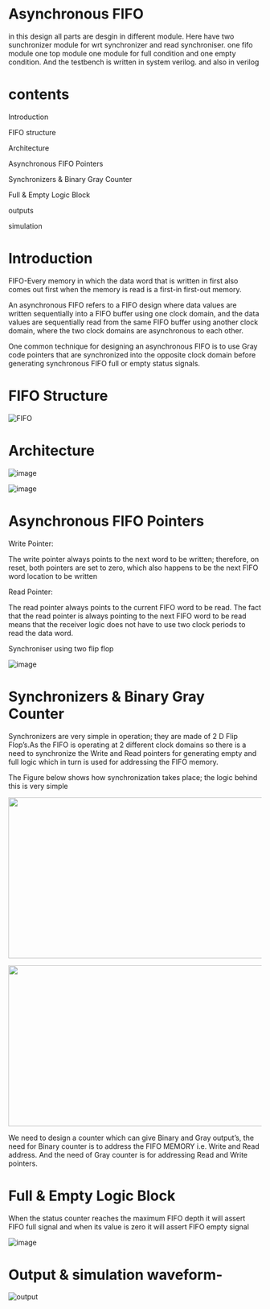 # Asynchronous FIFO
in this design all parts are desgin in different module. Here have two sunchronizer module for wrt synchronizer and read synchroniser. one fifo module one top module one module for full condition and one empty condition.
And the testbench is written in system verilog.
and also in verilog

# contents
Introduction 

FIFO structure

Architecture

Asynchronous FIFO Pointers

Synchronizers & Binary Gray Counter

Full & Empty Logic Block

outputs

simulation


# Introduction
FIFO-Every memory in which the data word that is written in first also comes out first when the memory is read is a first-in first-out memory.

An asynchronous FIFO refers to a FIFO design where data values are written sequentially into a FIFO buffer using one clock domain, and the data values are sequentially read from the same FIFO buffer using another clock domain, where the two clock domains are asynchronous to each other. 

One common technique for designing an asynchronous FIFO is to use Gray code pointers that are synchronized into the opposite clock domain before generating synchronous FIFO full or empty status signals.

  


# FIFO Structure

![FIFO](https://github.com/GayazPatan/Images/assets/156210984/35766ad7-9966-4cc5-bd0e-3d7a467258ca.png) 

# Architecture

![image](https://github.com/GayazPatan/Images/assets/156210984/bc07e6fd-00cd-4fe3-be89-13fadd46e929.png)


![image](https://github.com/GayazPatan/Images/assets/156210984/90204fdc-69bb-42fa-a60f-89287a05c52a.png)


# Asynchronous FIFO Pointers


Write Pointer:

The write pointer always points to the next word to be written; therefore, on reset, both pointers are set to zero, which also happens to be the next FIFO word location to be written

Read Pointer:

The read pointer always points to the current FIFO word to be read. The fact that the read pointer is always pointing to the next FIFO word to be read means that the receiver logic does not have to use two clock periods to read the data word.



Synchroniser using two flip flop


![image](https://github.com/GayazPatan/Images/assets/156210984/10ff28ce-12da-469b-9444-8c2b2b0d4baf.png)





# Synchronizers & Binary Gray Counter

Synchronizers are very simple in operation; they are made of 2 D Flip Flop’s.As the FIFO is operating at 2 different clock domains so there is a need to synchronize the Write and Read pointers for generating empty and full logic which in turn is used for addressing the FIFO memory.

The Figure below shows how synchronization takes place; the logic behind this is very simple

<p align ="center">
<img src="https://github.com/GayazPatan/Images/assets/156210984/aef2bd59-1959-46e1-90f6-ac334679d6c5.png" width="900" height="320" />

<p align ="center">
<img src="https://github.com/GayazPatan/Images/assets/156210984/e77604b5-5f80-4e1f-844e-64063126eeb8.png" width="720" height="320" />



We need to design a counter which can give Binary and Gray output’s, the need for Binary counter is to address the FIFO MEMORY i.e. Write and Read address. And the need of Gray counter is for addressing Read and Write pointers.


# Full & Empty Logic Block

When the status counter reaches the maximum FIFO depth it will assert FIFO full signal and when its value is zero it will assert FIFO empty signal

![image](https://github.com/GayazPatan/Images/assets/156210984/12cb159b-a8aa-4b02-8f0e-c62fbfce136e.png)


# Output & simulation waveform-


![output](https://github.com/GayazPatan/Images/assets/156210984/2c8c221b-d20d-497c-b7f9-25a25ef88b99.png)
